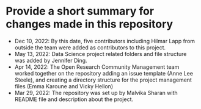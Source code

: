 # Provide a short summary for changes made in this repository

- Dec 10, 2022: By this date, five contributors including Hilmar Lapp from outside the team were added as contributors to this project.
- May 13, 2022: Data Science project related folders and file structure was added by Jennifer Ding.
- Apr 14, 2022: The Open Research Community Management team worked together on the repository adding an issue template (Anne Lee Steele), and creating a directory structure for the project management files (Emma Karoune and Vicky Hellon)
- Mar 29, 2022: The repository was set up by Malvika Sharan with README file and description about the project.
